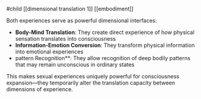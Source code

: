 #child [[dimensional translation 1]] [[embodiment]]

Both experiences serve as powerful dimensional interfaces:

- **Body-Mind Translation**: They create direct experience of how physical sensation translates into consciousness
- **Information-Emotion Conversion**: They transform physical information into emotional experiences
- pattern Recognition**: They allow recognition of deep bodily patterns that may remain unconscious in ordinary states

This makes sexual experiences uniquely powerful for consciousness expansion—they temporarily alter the translation capacity between dimensions of experience.